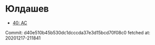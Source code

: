 # Юлдашев
- [40: AC](40.md)

Commit: d40e510b45b530dc1dcccda37e3d15bcd70f08c0
 fetched at: 20201217-211841
